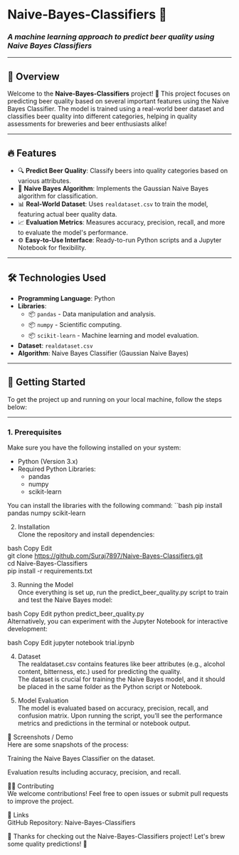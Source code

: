 # **Naive-Bayes-Classifiers** 🍻  
### *A machine learning approach to predict beer quality using Naive Bayes Classifiers*

---

## 📌 **Overview**
Welcome to the **Naive-Bayes-Classifiers** project! 🍺 This project focuses on predicting beer quality based on several important features using the Naive Bayes Classifier. The model is trained using a real-world beer dataset and classifies beer quality into different categories, helping in quality assessments for breweries and beer enthusiasts alike!

---

## 🔥 **Features**
- 🔍 **Predict Beer Quality**: Classify beers into quality categories based on various attributes.  
- 🧠 **Naive Bayes Algorithm**: Implements the Gaussian Naive Bayes algorithm for classification.  
- 📊 **Real-World Dataset**: Uses `realdataset.csv` to train the model, featuring actual beer quality data.  
- 📈 **Evaluation Metrics**: Measures accuracy, precision, recall, and more to evaluate the model's performance.  
- ⚙️ **Easy-to-Use Interface**: Ready-to-run Python scripts and a Jupyter Notebook for flexibility.

---

## 🛠 **Technologies Used**
- **Programming Language**: Python  
- **Libraries**:  
  - 📦 `pandas` - Data manipulation and analysis.  
  - 📦 `numpy` - Scientific computing.  
  - 📦 `scikit-learn` - Machine learning and model evaluation.  
- **Dataset**: `realdataset.csv`  
- **Algorithm**: Naive Bayes Classifier (Gaussian Naive Bayes)

---

## 🚀 **Getting Started**
To get the project up and running on your local machine, follow the steps below:

---

### **1. Prerequisites**
Make sure you have the following installed on your system:
- Python (Version 3.x)
- Required Python Libraries:
  - pandas
  - numpy
  - scikit-learn

You can install the libraries with the following command:
``bash
pip install pandas numpy scikit-learn

2. Installation <br>
Clone the repository and install dependencies:

bash
Copy
Edit <br>
git clone https://github.com/Suraj7897/Naive-Bayes-Classifiers.git <br>
cd Naive-Bayes-Classifiers <br>
pip install -r requirements.txt <br>

3. Running the Model <br>
Once everything is set up, run the predict_beer_quality.py script to train and test the Naive Bayes model:

bash
Copy
Edit
python predict_beer_quality.py <br>
Alternatively, you can experiment with the Jupyter Notebook for interactive development:

bash
Copy
Edit
jupyter notebook trial.ipynb

4. Dataset <br>
The realdataset.csv contains features like beer attributes (e.g., alcohol content, bitterness, etc.) used for predicting the quality.<br>
The dataset is crucial for training the Naive Bayes model, and it should be placed in the same folder as the Python script or Notebook.

5. Model Evaluation<br>
The model is evaluated based on accuracy, precision, recall, and confusion matrix. Upon running the script, you’ll see the performance metrics and predictions in the terminal or notebook output.

📸 Screenshots / Demo<br>
Here are some snapshots of the process:


Training the Naive Bayes Classifier on the dataset.


Evaluation results including accuracy, precision, and recall.

🧑‍💻 Contributing<br>
We welcome contributions! Feel free to open issues or submit pull requests to improve the project.

🔗 Links<br>
GitHub Repository: Naive-Bayes-Classifiers

🎉 Thanks for checking out the Naive-Bayes-Classifiers project! Let's brew some quality predictions! 🍻
